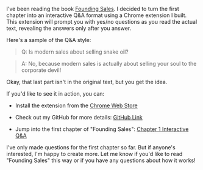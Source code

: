 I've been reading the book [Founding Sales](https://www.foundingsales.com). I decided to turn the first chapter into an interactive Q&A format using a Chrome extension I built. This extension will prompt you with yes/no questions as you read the actual text, revealing the answers only after you answer.

Here's a sample of the Q&A style:

> Q: Is modern sales about selling snake oil?

> A: No, because modern sales is actually about selling your soul to the corporate devil!

Okay, that last part isn't in the original text, but you get the idea.

If you'd like to see it in action, you can:

- Install the extension from the [Chrome Web Store](https://chromewebstore.google.com/detail/quest/pbgjongjakhehokeemfciihdpdlmgche)

- Check out my GitHub for more details: [GitHub Link](https://github.com/8ta4/quest)

- Jump into the first chapter of "Founding Sales": [Chapter 1 Interactive Q&A](https://www.foundingsales.com/1-mindset-changes?quest=https://raw.githubusercontent.com/8ta4/quests/526ac8475719be08fad3fcce50df77783bf2a51b/www.foundingsales.com/1-mindset-changes/quest.yaml)

I've only made questions for the first chapter so far. But if anyone's interested, I'm happy to create more. Let me know if you'd like to read "Founding Sales" this way or if you have any questions about how it works!
